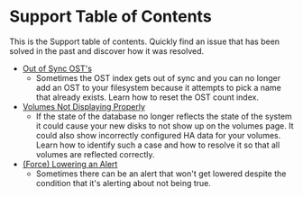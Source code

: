 # Support Table of Contents

This is the Support table of contents. Quickly find an issue that has been solved in the past and discover how it was resolved.

* [Out of Sync OST's](out-of-sync-osts.md)
  - Sometimes the OST index gets out of sync and you can no longer add an OST to your filesystem because it attempts to pick a 
name that already exists. Learn how to reset the OST count index.
* [Volumes Not Displaying Properly](volumes-not-displaying-properly.md)
  - If the state of the database no longer reflects the state of the system it could cause your new disks to not show up on the
  volumes page. It could also show incorrectly configured HA data for your volumes. Learn how to identify such a case and how to
  resolve it so that all volumes are reflected correctly.
* [(Force) Lowering an Alert](lower-alert.md)
  - Sometimes there can be an alert that won't get lowered despite the condition that it's alerting about not being true.
